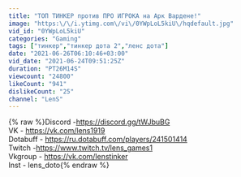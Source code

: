 ```yaml
---
title: "ТОП ТИНКЕР против ПРО ИГРОКА на Арк Вардене!"
image: "https:\/\/i.ytimg.com\/vi\/0YWpLoL5kiU\/hqdefault.jpg"
vid_id: "0YWpLoL5kiU"
categories: "Gaming"
tags: ["тинкер","тинкер дота 2","ленс дота"]
date: "2021-06-26T06:10:46+03:00"
vid_date: "2021-06-24T09:51:25Z"
duration: "PT26M14S"
viewcount: "24800"
likeCount: "941"
dislikeCount: "25"
channel: "LenS"
---
```

{% raw %}Discord - ​<a rel="nofollow" target="blank" href="https://discord.gg/tWJbuBG">https://discord.gg/tWJbuBG</a><br />VK - ​<a rel="nofollow" target="blank" href="https://vk.com/lens1919">https://vk.com/lens1919</a><br />Dotabuff - <a rel="nofollow" target="blank" href="https://ru.dotabuff.com/players/241501414">https://ru.dotabuff.com/players/241501414</a><br />Twitch - ​<a rel="nofollow" target="blank" href="https://www.twitch.tv/lens_games1">https://www.twitch.tv/lens_games1</a><br />Vkgroup -  <a rel="nofollow" target="blank" href="https://vk.com/lenstinker">https://vk.com/lenstinker</a><br />Inst -  lens_doto{% endraw %}
